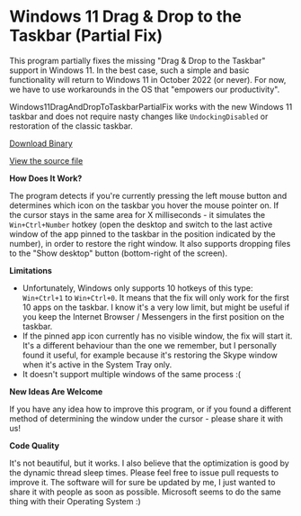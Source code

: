 # Windows 11 Drag & Drop to the Taskbar (Partial Fix)

This program partially fixes the missing "Drag & Drop to the Taskbar" support in Windows 11. In the best case, such a simple and basic functionality will return to Windows 11 in October 2022 (or never). For now, we have to use workarounds in the OS that "empowers our productivity".

Windows11DragAndDropToTaskbarPartialFix works with the new Windows 11 taskbar and does not require nasty changes like `UndockingDisabled` or restoration of the classic taskbar.

[Download Binary](https://github.com/HerMajestyDrMona/Windows11DragAndDropToTaskbarPartialFix/releases/)

[View the source file](https://github.com/HerMajestyDrMona/Windows11DragAndDropToTaskbarPartialFix/blob/main/Windows11DragAndDropToTaskbarPartialFix/Windows11DragAndDropToTaskbarPartialFix.cpp)


**How Does It Work?**

The program detects if you're currently pressing the left mouse button and determines which icon on the taskbar you hover the mouse pointer on. If the cursor stays in the same area for X milliseconds - it simulates the `Win+Ctrl+Number` hotkey (open the desktop and switch to the last active window of the app pinned to the taskbar in the position indicated by the number), in order to restore the right window. It also supports dropping files to the "Show desktop" button (bottom-right of the screen).

**Limitations**

* Unfortunately, Windows only supports 10 hotkeys of this type: `Win+Ctrl+1` to `Win+Ctrl+0`. It means that the fix will only work for the first 10 apps on the taskbar. I know it's a very low limit, but might be useful if you keep the Internet Browser / Messengers in the first position on the taskbar.
* If the pinned app icon currently has no visible window, the fix will start it. It's a different behaviour than the one we remember, but I personally found it useful, for example because it's restoring the Skype window when it's active in the System Tray only.
* It doesn't support multiple windows of the same process :(

**New Ideas Are Welcome**

If you have any idea how to improve this program, or if you found a different method of determining the window under the cursor - please share it with us!

**Code Quality**

It's not beautiful, but it works. I also believe that the optimization is good by the dynamic thread sleep times. Please feel free to issue pull requests to improve it. The software will for sure be updated by me, I just wanted to share it with people as soon as possible. Microsoft seems to do the same thing with their Operating System :)
